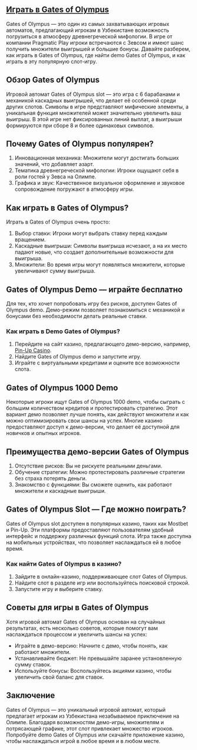 ## [**Играть в Gates of Olympus**](https://t.ly/Geo7L)
<p>Gates of Olympus &mdash; это один из самых захватывающих игровых автоматов, предлагающий игрокам в Узбекистане возможность погрузиться в атмосферу древнегреческой мифологии. В игре от компании Pragmatic Play игроки встречаются с Зевсом и имеют шанс получить множители выигрышей и большие бонусы. Давайте разберем, как играть в Gates of Olympus, где найти demo Gates of Olympus, и как играть в эту популярную слот-игру.</p>
<h2>Обзор Gates of Olympus</h2>
<p>Игровой автомат Gates of Olympus slot &mdash; это игра с 6 барабанами и механикой каскадных выигрышей, что делает её особенной среди других слотов. Символы в игре представляют мифические элементы, а уникальная функция множителей может значительно увеличить ваш выигрыш. В этой игре нет фиксированных линий выплат, а выигрыши формируются при сборе 8 и более одинаковых символов.</p>
<h2>Почему Gates of Olympus популярен?</h2>
<ol>
<li>Инновационная механика: Множители могут достигать больших значений, что добавляет азарт.</li>
<li>Тематика древнегреческой мифологии: Игроки ощущают себя в роли гостей у Зевса на Олимпе.</li>
<li>Графика и звук: Качественное визуальное оформление и звуковое сопровождение погружают в атмосферу игры.</li>
</ol>
<h2>Как играть в Gates of Olympus?</h2>
<p>Играть в Gates of Olympus очень просто:</p>
<ol>
<li>Выбор ставки: Игроки могут выбрать ставку перед каждым вращением.</li>
<li>Каскадные выигрыши: Символы выигрыша исчезают, а на их место падают новые, что создает дополнительные возможности для выигрыша.</li>
<li>Множители: Во время игры могут появляться множители, которые увеличивают сумму выигрыша.</li>
</ol>
<h2>Gates of Olympus Demo &mdash; играйте бесплатно</h2>
<p>Для тех, кто хочет попробовать игру без рисков, доступен Gates of Olympus demo. Демо-режим позволяет познакомиться с механикой и бонусами без необходимости делать реальные ставки.</p>
<h3>Как играть в Demo Gates of Olympus?</h3>
<ol>
<li>Перейдите на сайт казино, предлагающего демо-версию, например, <a href="https://casinopinup-uz.com/">Pin-Up Casino</a>.</li>
<li>Найдите Gates of Olympus demo и запустите игру.</li>
<li>Играйте с виртуальными кредитами и оцените все возможности слота.</li>
</ol>
<h2>Gates of Olympus 1000 Demo</h2>
<p>Некоторые игроки ищут Gates of Olympus 1000 demo, чтобы сыграть с большим количеством кредитов и протестировать стратегию. Этот вариант демо позволяет лучше понять, как действуют множители и как можно оптимизировать свои шансы на успех. Многие казино предоставляют доступ к демо-версии, что делает её доступной для новичков и опытных игроков.</p>
<h2>Преимущества демо-версии Gates of Olympus</h2>
<ol>
<li>Отсутствие рисков: Вы не рискуете реальными деньгами.</li>
<li>Обучение стратегии: Можно протестировать различные стратегии без страха потерять деньги.</li>
<li>Знакомство с функциями: Вы сможете оценить, как работают множители и каскадные выигрыши.</li>
</ol>
<h2>Gates of Olympus Slot &mdash; Где можно поиграть?</h2>
<p>Gates of Olympus slot доступен в популярных казино, таких как Mostbet и Pin-Up. Эти платформы предоставляют пользователям удобный интерфейс и поддержку различных функций слота. Игра также доступна на мобильных устройствах, что позволяет наслаждаться ей в любое время.</p>
<h3>Как найти Gates of Olympus в казино?</h3>
<ol>
<li>Зайдите в онлайн-казино, поддерживающее слот Gates of Olympus.</li>
<li>Найдите слот в разделе игр или воспользуйтесь поисковой строкой.</li>
<li>Запустите игру и выберите ставку.</li>
</ol>
<h2>Советы для игры в Gates of Olympus</h2>
<p>Хотя игровой автомат Gates of Olympus основан на случайных результатах, есть несколько советов, которые помогут вам наслаждаться процессом и увеличить шансы на успех:</p>
<ul>
<li>Играйте в демо-версию: Начните с демо, чтобы понять, как работают множители.</li>
<li>Устанавливайте бюджет: Не превышайте заранее установленную сумму ставок.</li>
<li>Используйте бонусы: Воспользуйтесь акциями казино, чтобы увеличить свой баланс для ставок.</li>
</ul>
<h2>Заключение</h2>
<p>Gates of Olympus &mdash; это уникальный игровой автомат, который предлагает игрокам из Узбекистана незабываемое приключение на Олимпе. Благодаря возможностям демо-игры, множителям и потрясающей графике, этот слот привлекает множество игроков. Попробуйте demo Gates of Olympus или скачайте приложение казино, чтобы наслаждаться игрой в любое время и в любом месте.</p>
